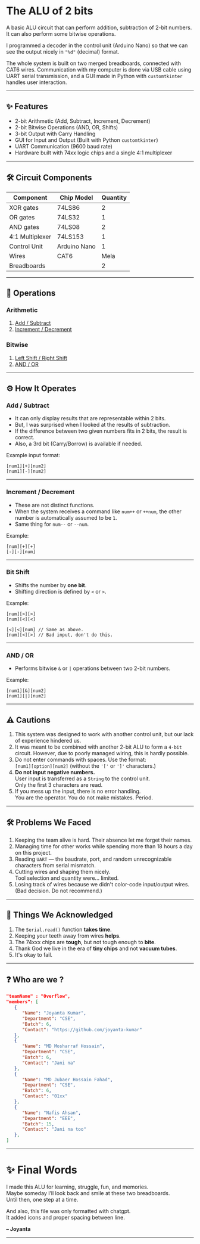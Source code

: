 # The ALU of 2 bits

A basic ALU circuit that can perform addition, subtraction of 2-bit numbers.\
It can also perform some bitwise operations.

I programmed a decoder in the control unit (Arduino Nano) so that we can see the output nicely in `"%d"` (decimal) format.

The whole system is built on two merged breadboards, connected with CAT6 wires. Communication with my computer is done via USB cable using UART serial transmission, and a GUI made in Python with `customtkinter` handles user interaction.

---

## ✨ Features

- 2-bit Arithmetic (Add, Subtract, Increment, Decrement)
- 2-bit Bitwise Operations (AND, OR, Shifts)
- 3-bit Output with Carry Handling
- GUI for Input and Output (Built with Python `customtkinter`)
- UART Communication (9600 baud rate)
- Hardware built with 74xx logic chips and a single 4:1 multiplexer

---

## 🛠 Circuit Components

| Component       | Chip Model        | Quantity |
| --------------- | ----------------- | -------- |
| XOR gates       | 74LS86            | 2        | 
| OR gates        | 74LS32            | 1        | 
| AND gates       | 74LS08            | 2        | 
| 4:1 Multiplexer | 74LS153           | 1        | 
| Control Unit    | Arduino Nano      | 1        | 
| Wires           | CAT6              | Mela     |
| Breadboards     |                   | 2        | 

---

## 📜 Operations

### Arithmetic

1. [Add / Subtract](#add--subtract)
2. [Increment / Decrement](#increment--decrement)

### Bitwise

1. [Left Shift / Right Shift](#bit-shift)
2. [AND / OR](#and--or)

---

## ⚙️ How It Operates

### Add / Subtract

- It can only display results that are representable within 2 bits.
- But, I was surprised when I looked at the results of subtraction.
- If the difference between two given numbers fits in 2 bits, the result is correct.
- Also, a 3rd bit (Carry/Borrow) is available if needed.

Example input format:

```
[num1][+][num2]
[num1][-][num2]
```

---

### Increment / Decrement

- These are not distinct functions.
- When the system receives a command like `num++` or `++num`, the other number is automatically assumed to be `1`.
- Same thing for `num--` or `--num`.

Example:

```
[num][+][+]
[-][-][num]
```

---

### Bit Shift

- Shifts the number by **one bit**.
- Shifting direction is defined by `<` or `>`.

Example:

```
[num][>][>]
[num][<][<]

[<][<][num] // Same as above.
[num][<][>] // Bad input, don't do this.
```

---

### AND / OR

- Performs bitwise `&` or `|` operations between two 2-bit numbers.

Example:

```
[num1][&][num2]
[num1][|][num2]
```

---

## ⚠️ Cautions

1. This system was designed to work with another control unit, but our lack of experience hindered us.
2. It was meant to be combined with another 2-bit ALU to form a `4-bit` circuit. However, due to poorly managed wiring, this is hardly possible.
3. Do not enter commands with spaces. Use the format:\
   `[num1][option][num2]` (without the `'['` or `']'` characters.)
4. **Do not input negative numbers.**\
   User input is transferred as a `String` to the control unit.\
   Only the first 3 characters are read.
5. If you mess up the input, there is no error handling.\
   You are the operator. You do not make mistakes. Period.

---

## 🛠 Problems We Faced

1. Keeping the team alive is hard. Their absence let me forget their names.
2. Managing time for other works while spending more than 18 hours a day on this project.
3. Reading `UART` — the baudrate, port, and random unrecognizable characters from serial mismatch.
4. Cutting wires and shaping them nicely.\
   Tool selection and quantity were... limited.
5. Losing track of wires because we didn't color-code input/output wires.\
   (Bad decision. Do not recommend.)

---

## 🎯 Things We Acknowledged

1. The `Serial.read()` function **takes time**.
2. Keeping your teeth away from wires **helps**.
3. The 74xxx chips are **tough**, but not tough enough to **bite**.
4. Thank God we live in the era of **tiny chips** and not **vacuum tubes**.
5. It's okay to fail.

---

## ❓ Who are we ?

```json
"teamName" : "Overflow",
"members": [
   {
      "Name": "Joyanta Kumar",
      "Department": "CSE",
      "Batch": 6,
      "Contact": "https://github.com/joyanta-kumar"
   },
   {
      "Name": "MD Mosharraf Hossain",
      "Department": "CSE",
      "Batch": 6,
      "Contact": "Jani na"
   },
   {
      "Name": "MD Jubaer Hossain Fahad",
      "Department": "CSE",
      "Batch": 6,
      "Contact": "01xx"
   },
   {
      "Name": "Nafis Ahsan",
      "Department": "EEE",
      "Batch": 15,
      "Contact": "Jani na too"
   },
]
```

---

# ✨ Final Words

I made this ALU for learning, struggle, fun, and memories.\
Maybe someday I’ll look back and smile at these two breadboards.\
Until then, one step at a time.

And also, this file was only formatted with chatgpt.\
It added icons and proper spacing between line.

**– Joyanta**

---

